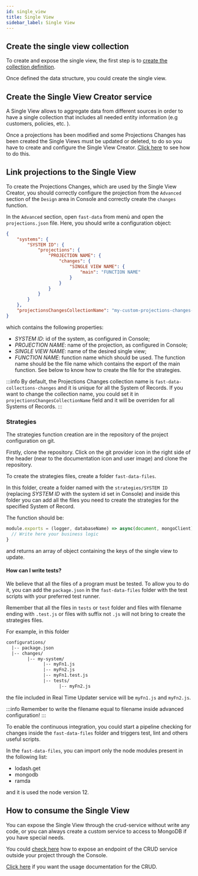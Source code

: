 ```yaml
---
id: single_view
title: Single View
sidebar_label: Single View
---
```


## Create the single view collection

To create and expose the single view, the first step is to [create the collection definition](/docs/development_suite/api-console/api-design/crud_advanced).

Once defined the data structure, you could create the single view.

## Create the Single View Creator service

A Single View allows to aggregate data from different sources in order to have a single collection that includes all needed entity information (e.g customers, policies, etc. ).

Once a projections has been modified and some Projections Changes has been created the Single Views must be updated or deleted, to do so you have to create and configure the Single View Creator. [Click here](configure_single_view_creator) to see how to do this.

## Link projections to the Single View

To create the Projections Changes, which are used by the Single View Creator, you should correctly configure the projection from the `Advanced` section of the `Design` area in Console and correctly create the `changes` function.

In the `Advanced` section, open `fast-data` from menù and open the `projections.json` file.
Here, you should write a configuration object:

```json
{
    "systems": {
        "SYSTEM ID": {
            "projections": {
                "PROJECTION NAME": {
                    "changes": {
                        "SINGLE VIEW NAME": {
                            "main": "FUNCTION NAME"
                        }
                    }
                }
            }
        }
    },
    "projectionsChangesCollectionName": "my-custom-projections-changes-collection-name"
}
```

which contains the following properties:

* *SYSTEM ID*: id of the system, as configured in Console;
* *PROJECTION NAME*: name of the projection, as configured in Console;
* *SINGLE VIEW NAME*: name of the desired single view;
* *FUNCTION NAME*: function name which should be used. The function name should be the file name which contains the export of the main function. See below to know how to create the file for the strategies.

:::info
By default, the Projections Changes collection name is `fast-data-collections-changes` and it is unique for all the System of Records. If you want to change the collection name, you could set it in `projectionsChangesCollectionName` field and it will be overriden for all Systems of Records.
:::

### Strategies

The strategies function creation are in the repository of the project configuration on git.

Firstly, clone the repository. Click on the git provider icon in the right side of the header (near to the documentation icon and user image) and clone the repository.

To create the strategies files, create a folder `fast-data-files`.

In this folder, create a folder named with the `strategies/SYSTEM ID` (replacing *SYSTEM ID* with the system id set in Console) and inside this folder you can add all the files you need to create the strategies for the specified System of Record.

The function should be:

```js
module.exports = (logger, databaseName) => async(document, mongoClient) => {
  // Write here your business logic
}
```

and returns an array of object containing the keys of the single view to update.

#### How can I write tests?

We believe that all the files of a program must be tested. To allow you to do it, you can add the `package.json` in the `fast-data-files` folder with the test scripts with your preferred test runner.

Remember that all the files in `tests` or `test` folder and files with filename ending with `.test.js` or files with suffix not `.js` will not bring to create the strategies files.

For example, in this folder

```txt
configurations/
  |-- package.json
  |-- changes/
        |-- my-system/
              |-- myFn1.js
              |-- myFn2.js
              |-- myFn1.test.js
              |-- tests/
                    |-- myFn2.js
```

the file included in Real Time Updater service will be `myFn1.js` and `myFn2.js`.

:::info
Remember to write the filename equal to filename inside advanced configuration!
:::

To enable the continuous integration, you could start a pipeline checking for changes inside the `fast-data-files` folder and triggers test, lint and others useful scripts.

In the `fast-data-files`, you can import only the node modules present in the following list:

* lodash.get
* mongodb
* ramda

and it is used the node version 12.

## How to consume the Single View

You can expose the Single View through the crud-service without write any code, or you can always create a custom service to access to MongoDB if you have special needs.

You could [check here](/docs/development_suite/api-console/api-design/endpoints) how to expose an endpoint of the CRUD service outside your project through the Console.

[Click here](/docs/runtime_suite/crud-service/overview_and_usage) if you want the usage documentation for the CRUD.
